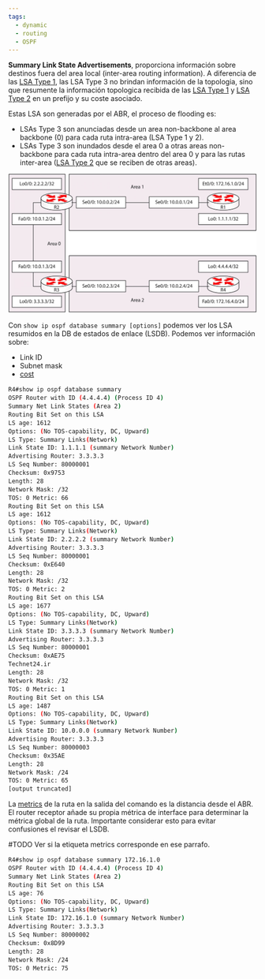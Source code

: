 ```yaml
---
tags:
  - dynamic
  - routing
  - OSPF
---
```

**Summary Link State Advertisements**, proporciona información sobre destinos fuera del area local (inter-area routing information). A diferencia de las [LSA Type 1](LSA%20Type%201.md), las LSA Type 3 no brindan información de la topologia, sino que resumente la información topologica recibida de las [LSA Type 1](LSA%20Type%201.md) y [LSA Type 2](LSA%20Type%202.md) en un prefijo y su coste asociado. 

Estas LSA son generadas por el ABR, el proceso de flooding es:
- LSAs Type 3 son anunciadas desde un area non-backbone al area backbone (0) para cada ruta intra-area (LSA Type 1 y 2). 
- LSAs Type 3 son inundados desde el area 0 a otras areas non-backbone para cada ruta intra-area dentro del area 0 y para las rutas inter-area ([LSA Type 2](LSA%20Type%202.md) que se reciben de otras areas). 

![](_anexos_/16-6-scaled%202.jpg)

Con `show ip ospf database summary [options]` podemos ver los LSA resumidos en la DB de estados de enlace (LSDB). Podemos ver información sobre: 
- Link ID
- Subnet mask
- [cost](cost.md) 

``` bash
R4#show ip ospf database summary
OSPF Router with ID (4.4.4.4) (Process ID 4)
Summary Net Link States (Area 2)
Routing Bit Set on this LSA
LS age: 1612
Options: (No TOS-capability, DC, Upward)
LS Type: Summary Links(Network)
Link State ID: 1.1.1.1 (summary Network Number)
Advertising Router: 3.3.3.3
LS Seq Number: 80000001
Checksum: 0x9753
Length: 28
Network Mask: /32
TOS: 0 Metric: 66
Routing Bit Set on this LSA
LS age: 1612
Options: (No TOS-capability, DC, Upward)
LS Type: Summary Links(Network)
Link State ID: 2.2.2.2 (summary Network Number)
Advertising Router: 3.3.3.3
LS Seq Number: 80000001
Checksum: 0xE640
Length: 28
Network Mask: /32
TOS: 0 Metric: 2
Routing Bit Set on this LSA
LS age: 1677
Options: (No TOS-capability, DC, Upward)
LS Type: Summary Links(Network)
Link State ID: 3.3.3.3 (summary Network Number)
Advertising Router: 3.3.3.3
LS Seq Number: 80000001
Checksum: 0xAE75
Technet24.ir
Length: 28
Network Mask: /32
TOS: 0 Metric: 1
Routing Bit Set on this LSA
LS age: 1487
Options: (No TOS-capability, DC, Upward)
LS Type: Summary Links(Network)
Link State ID: 10.0.0.0 (summary Network Number)
Advertising Router: 3.3.3.3
LS Seq Number: 80000003
Checksum: 0x35AE
Length: 28
Network Mask: /24
TOS: 0 Metric: 65
[output truncated]
```

La [metrics](metrics.md) de la ruta en la salida del comando es la distancia desde el ABR. El router receptor añade su propia métrica de interface para determinar la métrica global de la ruta. Importante considerar esto para evitar confusiones el revisar el LSDB.

#TODO Ver si la etiqueta metrics corresponde en ese parrafo.

``` bash
R4#show ip ospf database summary 172.16.1.0
OSPF Router with ID (4.4.4.4) (Process ID 4)
Summary Net Link States (Area 2)
Routing Bit Set on this LSA
LS age: 76
Options: (No TOS-capability, DC, Upward)
LS Type: Summary Links(Network)
Link State ID: 172.16.1.0 (summary Network Number)
Advertising Router: 3.3.3.3
LS Seq Number: 80000002
Checksum: 0x8D99
Length: 28
Network Mask: /24
TOS: 0 Metric: 75
```